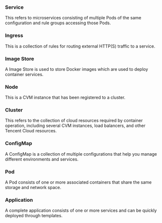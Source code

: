 
### Service 
This refers to microservices consisting of multiple Pods of the same configuration and rule groups accessing those Pods.
### Ingress 
This is a collection of rules for routing external HTTP(S) traffic to a service.
### Image Store
A Image Store is used to store Docker images which are used to deploy container services.
### Node 
This is a CVM instance that has been registered to a cluster.
### Cluster 
This refers to the collection of cloud resources required by container operation, including several CVM instances, load balancers, and other Tencent Cloud resources.
### ConfigMap 
A ConfigMap is a collection of multiple configurations that help you manage different environments and services.
### Pod 
A Pod consists of one or more associated containers that share the same storage and network space.
### Application 
A complete application consists of one or more services and can be quickly deployed through templates.


